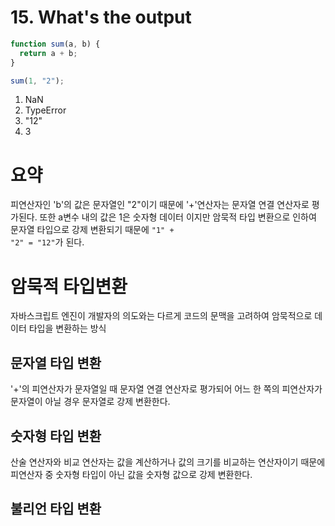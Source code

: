 # 15. What's the output

```javascript
function sum(a, b) {
  return a + b;
}

sum(1, "2");
```

1. NaN
2. TypeError
3. "12"
4. 3

# 요약

피연산자인 'b'의 값은 문자열인 "2"이기 때문에 '+'연산자는 문자열 연결 연산자로 평가된다. 또한 a변수 내의 값은 1은 숫자형 데이터 이지만 암묵적 타입 변환으로 인하여 문자열 타입으로 강제 변환되기 때문에
<code>"1" + "2" = "12"</code>가 된다.

# 암묵적 타입변환

자바스크립트 엔진이 개발자의 의도와는 다르게 코드의 문맥을 고려하여 암묵적으로 데이터 타입을 변환하는 방식

## 문자열 타입 변환

'+'의 피연산자가 문자열일 때 문자열 연결 연산자로 평가되어 어느 한 쪽의 피연산자가 문자열이 아닐 경우 문자열로 강제 변환한다.

## 숫자형 타입 변환

산술 연산자와 비교 연산자는 값을 계산하거나 값의 크기를 비교하는 연산자이기 때문에 피연산자 중 숫자형 타입이 아닌 값을 숫자형 값으로 강제 변환한다.

## 불리언 타입 변환
